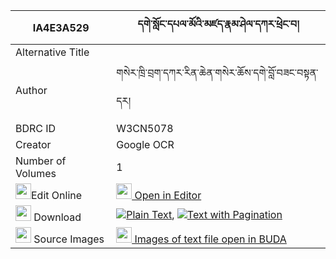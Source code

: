 |IA4E3A529|དགེ་སློང་དཔལ་མོའི་མཛད་རྣམ་ཤེལ་དཀར་ཕྲེང་བ། 
| --- | --- 
|Alternative Title |
|Author| གསེར་ཁྲི་བྲག་དཀར་རིན་ཆེན་གསེར་ཆོས་དགེ་བློ་བཟང་བསྟན་དར།
|BDRC ID | W3CN5078
|Creator | Google OCR
|Number of Volumes| 1
|<img width="25" src="https://img.icons8.com/color/25/000000/edit-property.png">Edit Online| [<img width="25" src="https://avatars.githubusercontent.com/u/45091458?s=200&v=4"> Open in Editor](http://editor.openpecha.org/IA4E3A529)
|<img width="25" src="https://img.icons8.com/fluent/48/000000/download-2.png"/>  Download | [![](https://img.icons8.com/color/20/000000/txt.png)Plain Text](https://github.com/Openpecha/IA4E3A529/releases/download/v1/gelong_palmo_i_dze_nam_shelkar_plain_IA4E3A529.zip), [![](https://img.icons8.com/color/20/000000/txt.png)Text with Pagination](https://github.com/Openpecha/IA4E3A529/releases/download/v1/gelong_palmo_i_dze_nam_shelkar_pages_IA4E3A529.zip)
|<img width="25" src="https://img.icons8.com/plasticine/100/000000/pictures-folder.png"/>  Source Images | [<img width="25" src="https://library.bdrc.io/icons/BUDA-small.svg"> Images of text file open in BUDA](https://library.bdrc.io/show/bdr:W3CN5078)